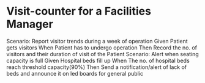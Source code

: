 # Visit-counter for a Facilities Manager

Scenario: Report visitor trends during a week of operation
  Given
  Patient gets visitors
  When
  Patient has to undergo operation
  Then
  Record the no. of visitors and their duration of visit of the Patient
Scenario: Alert when seating capacity is full
  Given
  Hospital beds fill up
  When
  The no. of hospital beds reach threshold capacity(90%)
  Then
  Send a notification/alert of lack of beds
  and announce it on led boards for general public
